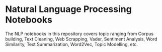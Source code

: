 # Natural Language Processing Notebooks 
The NLP notebooks in this repository covers topic ranging from Corpus building, Text Cleaning, Web Scrapping, Vader, Sentiment Analysis, Word Similarity, Text Summarization, Word2Vec, Topic Modelling, etc. 
